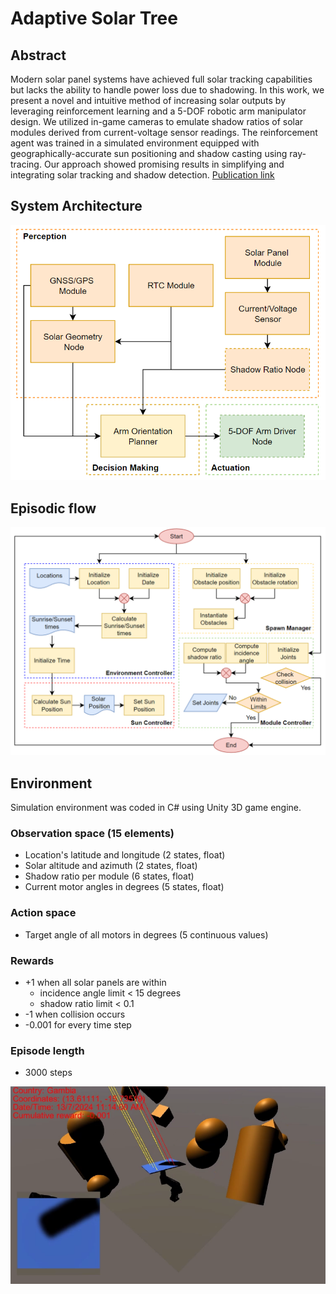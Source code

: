 # Adaptive Solar Tree

## Abstract
Modern solar panel systems have achieved full solar
tracking capabilities but lacks the ability to handle power loss
due to shadowing. In this work, we present a novel and intuitive
method of increasing solar outputs by leveraging reinforcement
learning and a 5-DOF robotic arm manipulator design. We utilized in-game cameras to emulate shadow ratios of solar modules
derived from current-voltage sensor readings. The reinforcement
agent was trained in a simulated environment equipped with
geographically-accurate sun positioning and shadow casting using
ray-tracing. Our approach showed promising results in simplifying and integrating solar tracking and shadow detection.
[Publication link](Misc/Adaptive_Solar_Tree_A00229978A_AHMEDSYALABISEET.pdf)

## System Architecture
![Image](Misc/Images/SystemArch.png)

## Episodic flow
![Image](Misc/Images/EnvironmentArch.png)

## Environment
Simulation environment was coded in C# using Unity 3D game engine.
### Observation space (15 elements)
- Location's latitude and longitude (2 states, float)
- Solar altitude and azimuth (2 states, float)
- Shadow ratio per module (6 states, float)
- Current motor angles in degrees (5 states, float)
### Action space
- Target angle of all motors in degrees (5 continuous values)
### Rewards
- +1 when all solar panels are within
    - incidence angle limit < 15 degrees
    - shadow ratio limit < 0.1
- -1 when collision occurs
- -0.001 for every time step
### Episode length 
- 3000 steps

![Image](Misc/Images/DemoPhoto.png)